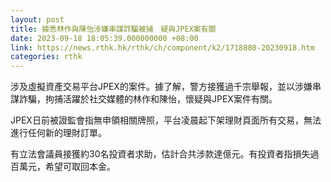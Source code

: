 ```yaml
---
layout: post
title: 據悉林作與陳怡涉嫌串謀詐騙被捕　疑與JPEX案有關
date: 2023-09-18 18:05:39.000000000 +08:00
link: https://news.rthk.hk/rthk/ch/component/k2/1718880-20230918.htm
categories: rthk
---
```


涉及虛擬資產交易平台JPEX的案件。據了解，警方接獲過千宗舉報，並以涉嫌串謀詐騙，拘捕活躍於社交媒體的林作和陳怡，懷疑與JPEX案件有關。

JPEX日前被證監會指無申領相關牌照，平台凌晨起下架理財頁面所有交易，無法進行任何新的理財訂單。

有立法會議員接獲約30名投資者求助，估計合共涉款達億元。有投資者指損失過百萬元，希望可取回本金。
